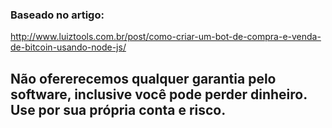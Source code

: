 ### Baseado no artigo:

http://www.luiztools.com.br/post/como-criar-um-bot-de-compra-e-venda-de-bitcoin-usando-node-js/

## Não ofererecemos qualquer garantia pelo software, inclusive você pode perder dinheiro. Use por sua própria conta e risco. 
